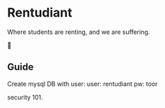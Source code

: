 # Rentudiant

Where students are renting, and we are suffering.

:handshake:

## Guide

Create mysql DB with user:
user: rentudiant
pw:   toor

security 101.